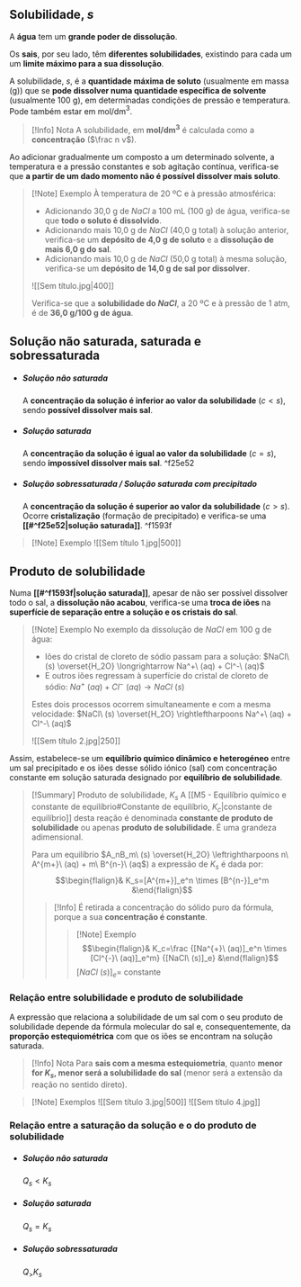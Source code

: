 ## Solubilidade, $s$
A **água** tem um **grande poder de dissolução**.

Os **sais**, por seu lado, têm **diferentes solubilidades**, existindo para cada um um **limite máximo para a sua dissolução**.

A solubilidade, $s$, é a **quantidade máxima de soluto** (usualmente em massa (g)) que se **pode dissolver numa quantidade específica de solvente** (usualmente 100 g), em determinadas condições de pressão e temperatura. Pode também estar em mol/dm$^3$.
>[!Info] Nota
>A solubilidade, em **mol/dm$^3$** é calculada como a **concentração** ($\frac n v$).

Ao adicionar gradualmente um composto a um determinado solvente, a temperatura e a pressão constantes e sob agitação contínua, verifica-se que **a partir de um dado momento não é possível dissolver mais soluto**.
>[!Note] Exemplo
>À temperatura de 20 ºC e à pressão atmosférica:
>- Adicionando 30,0 g de $NaCl$ a 100 mL (100 g) de água, verifica-se que **todo o soluto é dissolvido**.
>- Adicionando mais 10,0 g de $NaCl$ (40,0 g total) à solução anterior, verifica-se um **depósito de 4,0 g de soluto** e a **dissolução de mais 6,0 g do sal**.
>- Adicionando mais 10,0 g de $NaCl$ (50,0 g total) à mesma solução, verifica-se um **depósito de 14,0 g de sal por dissolver**.
>
>![[Sem título.jpg|400]]
>
>Verifica-se que a **solubilidade do $NaCl$**, a 20 ºC e à pressão de 1 atm, é de **36,0 g/100 g de água**.

## Solução não saturada, saturada e sobressaturada
- ##### Solução não saturada
	A **concentração da solução é inferior ao valor da solubilidade** ($c<s$), sendo **possível dissolver mais sal**.
- ##### Solução saturada
	A **concentração da solução é igual ao valor da solubilidade** ($c=s$), sendo **impossível dissolver mais sal**. ^f25e52
- ##### Solução sobressaturada / Solução saturada com precipitado
	A **concentração da solução é superior ao valor da solubilidade** ($c>s$).
	Ocorre **cristalização** (formação de precipitado) e verifica-se uma **[[#^f25e52|solução saturada]]**. ^f1593f

>[!Note] Exemplo
>![[Sem título 1.jpg|500]]

## Produto de solubilidade
Numa **[[#^f1593f|solução saturada]]**, apesar de não ser possível dissolver todo o sal, a **dissolução não acabou**, verifica-se uma **troca de iões** na **superfície de separação entre a solução e os cristais do sal**.

>[!Note] Exemplo
>No exemplo da dissolução de $NaCl$ em 100 g de água:
>- Iões do cristal de cloreto de sódio passam para a solução: $NaCl\ (s) \overset{H_2O} \longrightarrow Na^+\ (aq) + Cl^-\ (aq)$
>- E outros iões regressam à superfície do cristal de cloreto de sódio: $Na^+\ (aq) + Cl^-\ (aq) \longrightarrow NaCl\ (s)$
>
>Estes dois processos ocorrem simultaneamente e com a mesma velocidade: $NaCl\ (s) \overset{H_2O} \rightleftharpoons Na^+\ (aq) + Cl^-\ (aq)$
>
>![[Sem título 2.jpg|250]]

Assim, estabelece-se um **equilíbrio químico dinâmico e heterogéneo** entre um sal precipitado e os iões desse sólido iónico (sal) com concentração constante em solução saturada designado por **equilíbrio de solubilidade**.

>[!Summary] Produto de solubilidade, $K_s$
>A [[M5 - Equilíbrio químico e constante de equilíbrio#Constante de equilíbrio, $K_c$|constante de equilíbrio]] desta reação é denominada **constante de produto de solubilidade** ou apenas **produto de solubilidade**.
> É uma grandeza adimensional.
> 
> Para um equilíbrio $A_nB_m\ (s) \overset{H_2O} \leftrightharpoons n\ A^{m+}\ (aq) + m\ B^{n-}\ (aq$) a expressão de $K_s$ é dada por:
>$$\begin{flalign}& K_s=[A^{m+}]_e^n \times [B^{n-}]_e^m &\end{flalign}$$
>
>>[!Info]
>>É retirada a concentração do sólido puro da fórmula, porque a sua **concentração é constante**.
>>>[!Note] Exemplo
>>>$$\begin{flalign}& K_c=\frac {[Na^{+}\ (aq)]_e^n \times [Cl^{-}\ (aq)]_e^m} {[NaCl\ (s)]_e} &\end{flalign}$$
>>$[NaCl\ (s)]_e=$ constante

### Relação entre solubilidade e produto de solubilidade
A expressão que relaciona a solubilidade de um sal com o seu produto de solubilidade depende da fórmula molecular do sal e, consequentemente, da **proporção estequiométrica** com que os iões se encontram na solução saturada.

>[!Info] Nota
>Para **sais com a mesma estequiometria**, quanto **menor for $K_s$, menor será a solubilidade do sal** (menor será a extensão da reação no sentido direto).

>[!Note] Exemplos
>![[Sem título 3.jpg|500]]
>![[Sem título 4.jpg]]

### Relação entre a saturação da solução e o do produto de solubilidade
- ##### Solução não saturada
	$Q_s<K_s$
- ##### Solução saturada
	$Q_s=K_s$
- ##### Solução sobressaturada
	$Q_>K_s$

